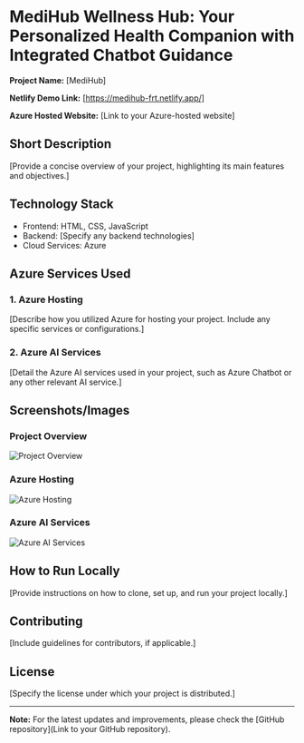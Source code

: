 # MediHub Wellness Hub: Your Personalized Health Companion with Integrated Chatbot Guidance

**Project Name:** [MediHub]

**Netlify Demo Link:** [https://medihub-frt.netlify.app/]

**Azure Hosted Website:** [Link to your Azure-hosted website]

## Short Description

[Provide a concise overview of your project, highlighting its main features and objectives.]

## Technology Stack

- Frontend: HTML, CSS, JavaScript
- Backend: [Specify any backend technologies]
- Cloud Services: Azure

## Azure Services Used

### 1. Azure Hosting

[Describe how you utilized Azure for hosting your project. Include any specific services or configurations.]

### 2. Azure AI Services

[Detail the Azure AI services used in your project, such as Azure Chatbot or any other relevant AI service.]

## Screenshots/Images

### Project Overview

![Project Overview](/path/to/project-overview-image.png)

### Azure Hosting

![Azure Hosting](/path/to/azure-hosting-image.png)

### Azure AI Services

![Azure AI Services](/path/to/azure-ai-services-image.png)

## How to Run Locally

[Provide instructions on how to clone, set up, and run your project locally.]

## Contributing

[Include guidelines for contributors, if applicable.]

## License

[Specify the license under which your project is distributed.]

---

**Note:** For the latest updates and improvements, please check the [GitHub repository](Link to your GitHub repository).
